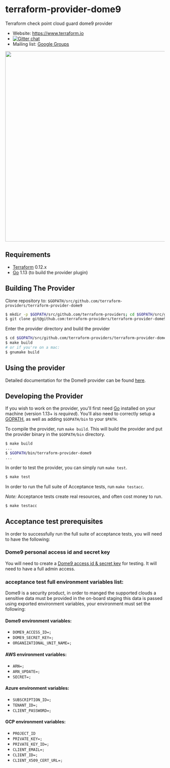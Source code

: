 # terraform-provider-dome9 
Terraform check point cloud guard dome9 provider

- Website: https://www.terraform.io
- [![Gitter chat](https://badges.gitter.im/hashicorp-terraform/Lobby.svg)](https://gitter.im/hashicorp-terraform/Lobby)
- Mailing list: [Google Groups](http://groups.google.com/group/terraform-tool)

<img src="https://cdn.rawgit.com/hashicorp/terraform-website/master/content/source/assets/images/logo-hashicorp.svg" width="600px">

Requirements
------------

-	[Terraform](https://www.terraform.io/downloads.html) 0.12.x
-	[Go](https://golang.org/doc/install) 1.13 (to build the provider plugin)

Building The Provider
---------------------

Clone repository to: `$GOPATH/src/github.com/terraform-providers/terraform-provider-dome9`

```sh
$ mkdir -p $GOPATH/src/github.com/terraform-providers; cd $GOPATH/src/github.com/terraform-providers
$ git clone git@github.com:terraform-providers/terraform-provider-dome9.git
```

Enter the provider directory and build the provider

```sh
$ cd $GOPATH/src/github.com/terraform-providers/terraform-provider-dome9
$ make build
# or if you're on a mac:
$ gnumake build
```

Using the provider
----------------------

Detailed documentation for the Dome9 provider can be found [here](https://www.terraform.io/docs/providers/dome9/index.html).

Developing the Provider
---------------------------

If you wish to work on the provider, you'll first need [Go](http://www.golang.org) installed on your machine (version 1.13+ is *required*). You'll also need to correctly setup a [GOPATH](http://golang.org/doc/code.html#GOPATH), as well as adding `$GOPATH/bin` to your `$PATH`.

To compile the provider, run `make build`. This will build the provider and put the provider binary in the `$GOPATH/bin` directory.

```sh
$ make build
...
$ $GOPATH/bin/terraform-provider-dome9
...
```

In order to test the provider, you can simply run `make test`.

```sh
$ make test
```

In order to run the full suite of Acceptance tests, run `make testacc`.

*Note:* Acceptance tests create real resources, and often cost money to run.

```sh
$ make testacc
```

Acceptance test prerequisites
-----------------------------
In order to successfully run the full suite of acceptance tests, you will need to have the following:

### Dome9 personal access id and secret key
You will need to create a [Dome9 access id & secret key](https://secure.dome9.com/v2/settings/credentials) for
testing. It will need to have a full admin access.

### acceptance test full environment variables list:
Dome9 is a security product, in order to manged the supported clouds a sensitive data must be provided in the on-board staging 
this data is passed using exported environment variables, your environment must set the following:


#### Dome9 environment variables:
- `DOME9_ACCESS_ID=;`
- `DOME9_SECRET_KEY=;`
- `ORGANIZATIONAL_UNIT_NAME=;`

#### AWS environment variables:
- `ARN=;`
- `ARN_UPDATE=;`
- `SECRET=;`

#### Azure environment variables:
- `SUBSCRIPTION_ID=;`
- `TENANT_ID=;`
- `CLIENT_PASSWORD=;`

#### GCP environment variables:
- `PROJECT_ID`
- `PRIVATE_KEY=;`
- `PRIVATE_KEY_ID=;`
- `CLIENT_EMAIL=;`
- `CLIENT_ID=;`
- `CLIENT_X509_CERT_URL=;`

